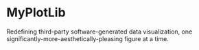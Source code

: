 # MyPlotLib
Redefining third-party software-generated data visualization, one significantly-more-aesthetically-pleasing figure at a time.
